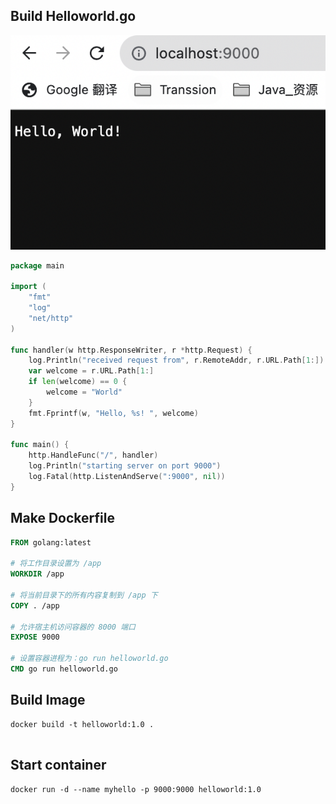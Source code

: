 ## Build Helloworld.go

![20231121k8s1.png](./assets/img/20231121k8s1.png)


```go
package main

import (
    "fmt"
    "log"
    "net/http"
)

func handler(w http.ResponseWriter, r *http.Request) {
    log.Println("received request from", r.RemoteAddr, r.URL.Path[1:])
    var welcome = r.URL.Path[1:]
    if len(welcome) == 0 {
        welcome = "World"
    }
    fmt.Fprintf(w, "Hello, %s! ", welcome)
}

func main() {
    http.HandleFunc("/", handler)
    log.Println("starting server on port 9000")
    log.Fatal(http.ListenAndServe(":9000", nil))
}

```


## Make Dockerfile

```dockerfile
FROM golang:latest

# 将工作目录设置为 /app
WORKDIR /app

# 将当前目录下的所有内容复制到 /app 下
COPY . /app

# 允许宿主机访问容器的 8000 端口
EXPOSE 9000

# 设置容器进程为：go run helloworld.go
CMD go run helloworld.go

```


## Build Image


```shell
docker build -t helloworld:1.0 .
    
```


## Start container

```shell
docker run -d --name myhello -p 9000:9000 helloworld:1.0
```

